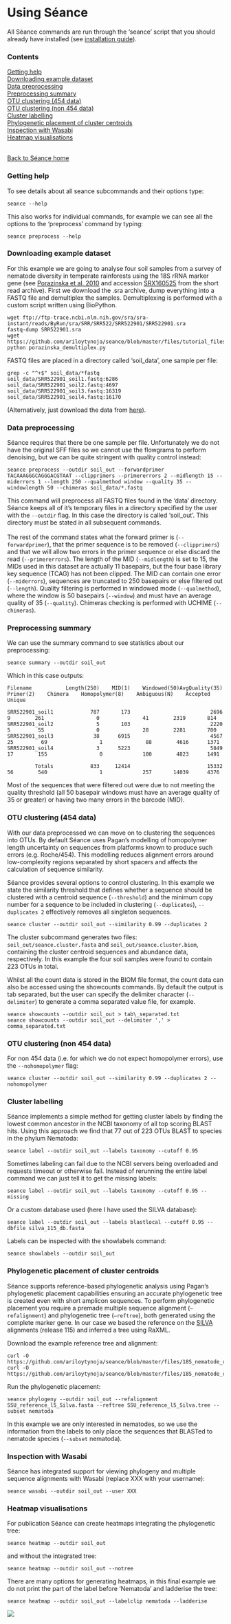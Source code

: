 Using Séance
============

All Séance commands are run through the ‘seance’ script that you should already have installed (see [installation guide](installing-seance.md "Installing Séance")).

### Contents

[Getting help](#getting-help)  
[Downloading example dataset](#downloading-example-dataset)  
[Data preprocessing](#data-preprocess)  
[Preprocessing summary](#preprocessing-summary)  
[OTU clustering (454 data)](#otu-clustering-454-data)  
[OTU clustering (non 454 data)](#otu-clustering-non-454-data)  
[Cluster labelling](#cluster-labelling)  
[Phylogenetic placement of cluster centroids](#phylogenetic-placement-of-cluster-centroids)  
[Inspection with Wasabi](#inspection-with-wasabi)  
[Heatmap visualisations](#heatmap-visualisation)

   
[Back to Séance home](../README.md)

### Getting help

To see details about all seance subcommands and their options type:

```
seance --help
```

This also works for individual commands, for example we can see all the options to the ‘preprocess’ command by typing:

```
seance preprocess --help
```

### Downloading example dataset

For this example we are going to analyse four soil samples from a survey of nematode diversity in temperate rainforests using the 18S rRNA marker gene (see [Porazinska et al. 2010](http://www.plosone.org/article/info%3Adoi%2F10.1371%2Fjournal.pone.0044641) and accession [SRX160525](http://www.ncbi.nlm.nih.gov/sra/SRX160525%5Baccn%5D) from the short read archive). First we download the .sra archive, dump everything into a FASTQ file and demultiplex the samples. Demultiplexing is performed with a custom script written using BioPython.

```
wget ftp://ftp-trace.ncbi.nlm.nih.gov/sra/sra-instant/reads/ByRun/sra/SRR/SRR522/SRR522901/SRR522901.sra
fastq-dump SRR522901.sra
wget https://github.com/ariloytynoja/seance/blob/master/files/tutorial_files/porazinska_demultiplex.py
python porazinska_demultiplex.py
```

FASTQ files are placed in a directory called ‘soil_data’, one sample per file:

```
grep -c "^+$" soil_data/*fastq
soil_data/SRR522901_soil1.fastq:6286
soil_data/SRR522901_soil2.fastq:4697
soil_data/SRR522901_soil3.fastq:16319
soil_data/SRR522901_soil4.fastq:16170
```

(Alternatively, just download the data from [here](https://github.com/ariloytynoja/seance/blob/master/files/tutorial_files/soil_data.tar.gz)).

### Data preprocessing

Séance requires that there be one sample per file. Unfortunately we do not have the original SFF files so we cannot use the flowgrams to perform denoising, but we can be quite stringent with quality control instead:

```
seance preprocess --outdir soil_out --forwardprimer TACAAAGGGCAGGGACGTAAT --clipprimers --primererrors 2 --midlength 15 --miderrors 1 --length 250 --qualmethod window --quality 35 --windowlength 50 --chimeras soil_data/*.fastq
```

This command will preprocess all FASTQ files found in the ‘data’ directory. Séance keeps all of it’s temporary files in a directory specified by the user with the ```--outdir``` flag. In this case the directory is called ‘soil_out’. This directory must be stated in all subsequent commands.  
   
The rest of the command states what the forward primer is (```--forwardprimer```), that the primer sequence is to be removed (```--clipprimers```) and that we will allow two errors in the primer sequence or else discard the read (```--primererrors```). The length of the MID (```--midlength```) is set to 15, the MIDs used in this dataset are actually 11 basepairs, but the four base library key sequence (TCAG) has not been clipped. The MID can contain one error (```--miderrors```), sequences are truncated to 250 basepairs or else filtered out (```--length```). Quality filtering is performed in windowed mode (```--qualmethod```), where the window is 50 basepairs (```--window```) and must have an average quality of 35 (```--quality```). Chimeras checking is performed with UCHIME (```--chimeras```).

### Preprocessing summary

We can use the summary command to see statistics about our preprocessing:

```
seance summary --outdir soil_out
```

Which in this case outputs:

```       
Filename           Length(250)    MID(1)    Windowed(50)AvgQuality(35)    Primer(2)    Chimera    Homopolymer(8)    Ambiguous(N)    Accepted    Unique

SRR522901_soil1            787       173                          2696            9        261                 0              41        2319       814
SRR522901_soil2              5       103                          2220            5         55                 0              28        2281       700
SRR522901_soil3             38      6915                          4567           25         69                 1              88        4616      1371
SRR522901_soil4              3      5223                          5849           17        155                 0             100        4823      1491

         Totals            833     12414                         15332           56        540                 1             257       14039      4376
```

Most of the sequences that were filtered out were due to not meeting the quality threshold (all 50 basepair windows must have an average quality of 35 or greater) or having two many errors in the barcode (MID).

### OTU clustering (454 data)

With our data preprocessed we can move on to clustering the sequences into OTUs. By default Séance uses Pagan’s modelling of homopolymer length uncertainty on sequences from platforms known to produce such errors (e.g. Roche/454). This modelling reduces alignment errors around low-complexity regions separated by short spacers and affects the calculation of sequence similarity.

Séance provides several options to control clustering. In this example we state the similarity threshold that defines whether a sequence should be clustered with a centroid sequence (```--threshold```) and the minimum copy number for a sequence to be included in clustering (```--duplicates```), ```--duplicates 2``` effectively removes all singleton sequences.

```
seance cluster --outdir soil_out --similarity 0.99 --duplicates 2
```

The cluster subcommand generates two files: ```soil_out/seance.cluster.fasta``` and ```soil_out/seance.cluster.biom```, containing the cluster centroid sequences and abundance data, respectively. In this example the four soil samples were found to contain 223 OTUs in total.

Whilst all the count data is stored in the BIOM file format, the count data can also be accessed using the showcounts commands. By default the output is tab separated, but the user can specify the delimiter character (```--delimiter```) to generate a comma separated value file, for example.

```
seance showcounts --outdir soil_out > tab\_separated.txt
seance showcounts --outdir soil_out --delimiter ',' > comma_separated.txt
```

### OTU clustering (non 454 data)

For non 454 data (i.e. for which we do not expect homopolymer errors), use the ```--nohomopolymer``` flag:

```
seance cluster --outdir soil_out --similarity 0.99 --duplicates 2 --nohomopolymer
```

### Cluster labelling

Séance implements a simple method for getting cluster labels by finding the lowest common ancestor in the NCBI taxonomy of all top scoring BLAST hits. Using this approach we find that 77 out of 223 OTUs BLAST to species in the phylum Nematoda:

```
seance label --outdir soil_out --labels taxonomy --cutoff 0.95
```

Sometimes labeling can fail due to the NCBI servers being overloaded and requests timeout or otherwise fail. Instead of rerunning the entire label command we can just tell it to get the missing labels:

```
seance label --outdir soil_out --labels taxonomy --cutoff 0.95 --missing
```

Or a custom database used (here I have used the SILVA database):

```
seance label --outdir soil_out --labels blastlocal --cutoff 0.95 --dbfile silva_115_db.fasta
```

Labels can be inspected with the showlabels command:

```
seance showlabels --outdir soil_out
```

### Phylogenetic placement of cluster centroids

Séance supports reference-based phylogenetic analysis using Pagan’s phylogenetic placement capabilities ensuring an accurate phylogenetic tree is created even with short amplicon sequences. To perform phylogenetic placement you require a premade multiple sequence alignment (```–refalignment```) and phylogenetic tree (```–reftree```), both generated using the complete marker gene. In our case we based the reference on the [SILVA](http://www.arb-silva.de/) alignments (release 115) and inferred a tree using RaXML.

Download the example reference tree and alignment:

```
curl -O https://github.com/ariloytynoja/seance/blob/master/files/18S_nematode_reference/SSU_reference_l5_Silva.fasta
curl -O https://github.com/ariloytynoja/seance/blob/master/files/18S_nematode_reference/SSU_reference_l5_Silva.tree
```

Run the phylogenetic placement:

```
seance phylogeny --outdir soil_out --refalignment SSU_reference_l5_Silva.fasta --reftree SSU_reference_l5_Silva.tree --subset nematoda
```

In this example we are only interested in nematodes, so we use the information from the labels to only place the sequences that BLASTed to nematode species (```--subset``` nematoda).

### Inspection with Wasabi

Séance has integrated support for viewing phylogeny and multiple sequence alignments with Wasabi (replace XXX with your username):

```
seance wasabi --outdir soil_out --user XXX
```

<!-- You can see the result by looking at this shared link from Wasabi: [http://was.bi?share=v04M8s](http://was.bi?share=v04M8s) -->

### Heatmap visualisations

For publication Séance can create heatmaps integrating the phylogenetic tree:

```
seance heatmap --outdir soil_out
```

and without the integrated tree:

```
seance heatmap --outdir soil_out --notree
```

There are many options for generating heatmaps, in this final example we do not print the part of the label before ‘Nematoda’ and ladderise the tree:

```
seance heatmap --outdir soil_out --labelclip nematoda --ladderise
```

![](https://github.com/ariloytynoja/seance/blob/master/files/tutorial_files/porazinska_nematoda_thumbnail.png)